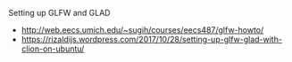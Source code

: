 Setting up GLFW and GLAD

- http://web.eecs.umich.edu/~sugih/courses/eecs487/glfw-howto/
- https://rizaldijs.wordpress.com/2017/10/28/setting-up-glfw-glad-with-clion-on-ubuntu/